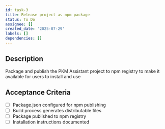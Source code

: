 ```yaml
---
id: task-3
title: Release project as npm package
status: To Do
assignee: []
created_date: '2025-07-29'
labels: []
dependencies: []
---
```


## Description

Package and publish the PKM Assistant project to npm registry to make it available for users to install and use

## Acceptance Criteria

- [ ] Package.json configured for npm publishing
- [ ] Build process generates distributable files
- [ ] Package published to npm registry
- [ ] Installation instructions documented
